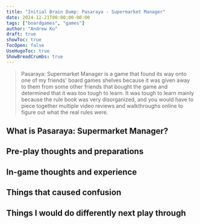 ```yaml
---
title: "Initial Brain Dump: Pasaraya - Supermarket Manager"
date: 2024-12-21T00:00:00-00:00
tags: ["boardgames", "games"]
author: "Andrew Ku"
draft: true
showToc: true
TocOpen: false
UseHugoToc: true
ShowBreadCrumbs: true
---
```


> Pasaraya: Supermarket Manager is a game that found its way onto one of my friends' board games shelves because it was given away to them from some other friends that bought the game and determined that it was too tough to learn. It was tough to learn mainly because the rule book was very disorganized, and you would have to piece together multiple video reviews and walkthroughs online to figure out what the real rules were.

## What is Pasaraya: Supermarket Manager?

## Pre-play thoughts and preparations

## In-game thoughts and experience

## Things that caused confusion

## Things I would do differently next play through